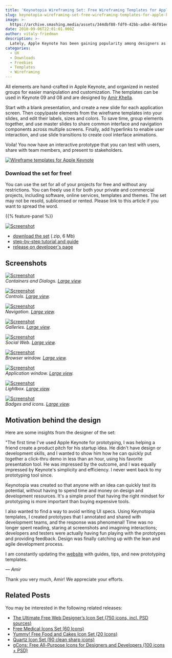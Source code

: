 ```yaml
---
title: 'Keynotopia Wireframing Set: Free Wireframing Templates for Apple Keynote'
slug: keynotopia-wireframing-set-free-wireframing-templates-for-apple-keynote
image: >-
  https://archive.smashing.media/assets/344dbf88-fdf9-42bb-adb4-46f01eedd629/00690644-a547-453b-8f25-3b8efda104fc/wireframing2.jpg
date: 2010-09-06T22:01:01.000Z
author: vitaly-friedman
description: >-
  Lately, Apple Keynote has been gaining popularity among designers as a wireframing and prototyping tool. Features like multiple slide masters, styles, grouping, animation and hyperlinks make it ideal for crafting interactive prototypes and UI narratives. Today's freebie, Keynotopia, is a **free set of interface elements for Keynote** that makes it possible for anyone to create these prototypes in minutes.
categories:
  - UX
  - Downloads
  - Freebies
  - Templates
  - Wireframing
---
```

All elements are hand-crafted in Apple Keynote, and organized in nested groups for easier manipulation and customization. The templates can be used in Keynote 09 and 08 and are designed by [Amir Khella](https://www.keynotopia.com).

Start with a blank presentation, and create a new slide for each application screen. Then copy/paste elements from the wireframe templates into your slides, and edit their labels, sizes and colors. To save time, group elements together, and use master slides to share common interface and navigation components across multiple screens. Finally, add hyperlinks to enable user interaction, and use slide transitions to create cool interface animations.

Voila! You now have an interactive prototype that you can test with users, share with team members, and present to stakeholders.

[![Wireframe templates for Apple Keynote](https://archive.smashing.media/assets/344dbf88-fdf9-42bb-adb4-46f01eedd629/2c0bacb8-53bd-4fd4-a6d4-502f3c753f5c/keynote-release.jpg)](https://archive.smashing.media/assets/344dbf88-fdf9-42bb-adb4-46f01eedd629/4754cc30-d037-4dcd-9f3c-85fa8e450649/wireframe-library-v1.1)

### Download the set for free!

You can use the set for all of your projects for free and without any restrictions. You can freely use it for both your private and commercial projects, including software, online services, templates and themes. The set may not be resold, sublicensed or rented. Please link to this article if you want to spread the word.

{{% feature-panel %}}

[![Screenshot](https://archive.smashing.media/assets/344dbf88-fdf9-42bb-adb4-46f01eedd629/cf7cbb29-4e62-48b9-b5a7-34010fc0d70f/004.jpg)](https://archive.smashing.media/assets/344dbf88-fdf9-42bb-adb4-46f01eedd629/4754cc30-d037-4dcd-9f3c-85fa8e450649/wireframe-library-v1.1)

*   [download the set](https://archive.smashing.media/assets/344dbf88-fdf9-42bb-adb4-46f01eedd629/4754cc30-d037-4dcd-9f3c-85fa8e450649/wireframe-library-v1.1) (.zip, 6 Mb)
*   [step-by-step tutorial and guide](https://keynotopia.com/guides/)
*   [release on developer's page](https://keynotopia.com/wireframe-templates/)

## Screenshots

[![Screenshot](https://archive.smashing.media/assets/344dbf88-fdf9-42bb-adb4-46f01eedd629/4a403388-05b0-4a57-bdd9-98e138eeffc2/001.jpg)](https://archive.smashing.media/assets/344dbf88-fdf9-42bb-adb4-46f01eedd629/5ccd47f1-9cb5-4b36-ad4a-aacacaa3f557/001.png)  
_Containers and Dialogs. [Large view](https://archive.smashing.media/assets/344dbf88-fdf9-42bb-adb4-46f01eedd629/5ccd47f1-9cb5-4b36-ad4a-aacacaa3f557/001.png)._

[![Screenshot](https://archive.smashing.media/assets/344dbf88-fdf9-42bb-adb4-46f01eedd629/2d94c688-db40-4a55-8477-a0941eb55de3/002.jpg)](https://archive.smashing.media/assets/344dbf88-fdf9-42bb-adb4-46f01eedd629/30adfae3-7a22-4d3f-b7b5-1fee9719c2f1/002.png)  
_Controls. [Large view](https://archive.smashing.media/assets/344dbf88-fdf9-42bb-adb4-46f01eedd629/30adfae3-7a22-4d3f-b7b5-1fee9719c2f1/002.png)._

[![Screenshot](https://archive.smashing.media/assets/344dbf88-fdf9-42bb-adb4-46f01eedd629/01172b4f-b877-41b1-b1de-1215b630f25b/003.jpg)](https://archive.smashing.media/assets/344dbf88-fdf9-42bb-adb4-46f01eedd629/99b755a7-1110-42af-9673-2f823cb3d80a/003.png)  
_Navigation. [Large view](https://archive.smashing.media/assets/344dbf88-fdf9-42bb-adb4-46f01eedd629/99b755a7-1110-42af-9673-2f823cb3d80a/003.png)._

[![Screenshot](https://archive.smashing.media/assets/344dbf88-fdf9-42bb-adb4-46f01eedd629/133a2e0e-47bb-436d-8635-381e19401a39/005.jpg)](https://archive.smashing.media/assets/344dbf88-fdf9-42bb-adb4-46f01eedd629/92208d18-96c9-45e3-b4c1-07a0e0c27f8e/005.png)  
_Galleries. [Large view](https://archive.smashing.media/assets/344dbf88-fdf9-42bb-adb4-46f01eedd629/92208d18-96c9-45e3-b4c1-07a0e0c27f8e/005.png)._

[![Screenshot](https://archive.smashing.media/assets/344dbf88-fdf9-42bb-adb4-46f01eedd629/becbb18e-1145-4bd1-94cf-7069204811f2/006.jpg)](https://archive.smashing.media/assets/344dbf88-fdf9-42bb-adb4-46f01eedd629/f7ddff2d-4982-4590-8de6-7d9f51896331/006.png)  
_Social Web. [Large view](https://archive.smashing.media/assets/344dbf88-fdf9-42bb-adb4-46f01eedd629/f7ddff2d-4982-4590-8de6-7d9f51896331/006.png)._

[![Screenshot](https://archive.smashing.media/assets/344dbf88-fdf9-42bb-adb4-46f01eedd629/7116c304-9ace-478d-8a17-d83c18628b94/007.jpg)](https://archive.smashing.media/assets/344dbf88-fdf9-42bb-adb4-46f01eedd629/17ccb3f8-9d2f-41a7-9d2b-78daa9288a1c/007.png)  
_Browser window. [Large view](https://archive.smashing.media/assets/344dbf88-fdf9-42bb-adb4-46f01eedd629/17ccb3f8-9d2f-41a7-9d2b-78daa9288a1c/007.png)._

[![Screenshot](https://archive.smashing.media/assets/344dbf88-fdf9-42bb-adb4-46f01eedd629/869cf96e-f9d2-4fd8-b6d2-84f6b11ab462/008.jpg)](https://archive.smashing.media/assets/344dbf88-fdf9-42bb-adb4-46f01eedd629/5f790e10-cc47-4185-a32b-2ba921e5d854/008.png)  
_Application window. [Large view](https://archive.smashing.media/assets/344dbf88-fdf9-42bb-adb4-46f01eedd629/5f790e10-cc47-4185-a32b-2ba921e5d854/008.png)._

[![Screenshot](https://archive.smashing.media/assets/344dbf88-fdf9-42bb-adb4-46f01eedd629/e138bdad-36bd-4b90-b82f-6abb19d8cc3c/009.jpg)](https://archive.smashing.media/assets/344dbf88-fdf9-42bb-adb4-46f01eedd629/d823a076-519f-4cb8-9670-11f10b114fae/009.png)  
_Lightbox. [Large view](https://archive.smashing.media/assets/344dbf88-fdf9-42bb-adb4-46f01eedd629/d823a076-519f-4cb8-9670-11f10b114fae/009.png)._

[![Screenshot](https://archive.smashing.media/assets/344dbf88-fdf9-42bb-adb4-46f01eedd629/45216199-08c8-4c7a-a854-6bf02d2911f7/010.jpg)](https://archive.smashing.media/assets/344dbf88-fdf9-42bb-adb4-46f01eedd629/6674f95c-7ac3-444b-861c-d4d09ea4d15f/010.png)  
_Badges and icons. [Large view](https://archive.smashing.media/assets/344dbf88-fdf9-42bb-adb4-46f01eedd629/6674f95c-7ac3-444b-861c-d4d09ea4d15f/010.png)._

## Motivation behind the design

Here are some insights from the designer of the set:

"The first time I've used Apple Keynote for prototyping, I was helping a friend create a product pitch for his startup idea. He didn't have design or development skills, and I wanted to show him how he can quickly put together a click-thru demo in less than an hour, using his favorite presentation tool. He was impressed by the outcome, and I was equally impressed by Keynote's simplicity and efficiency. I never went back to my prototyping tool since.

Keynotopia was created so that anyone with an idea can quickly test its potential, without having to spend time and money on design and development resources. It's a simple proof that having the right mindset for prototyping is more important than buying expensive tools.

I also wanted to find a way to avoid writing UI specs. Using Keynotopia templates, I created prototypes that I annotated and shared with development teams, and the response was phenomenal! Time was no longer spent reading, staring at screenshots and imagining interactions; developers and testers were actually having fun playing with the prototypes and providing feedback. Design was finally catching up with the lean and agile development process.

I am constantly updating the [website](https://www.keynotopia.com) with guides, tips, and new prototyping templates.

_— Amir_

Thank you very much, Amir! We appreciate your efforts.</p>

## Related Posts

You may be interested in the following related releases:

*   [The Ultimate Free Web Designer’s Icon Set (750 icons, incl. PSD sources)](https://www.smashingmagazine.com/2010/04/15/the-ultimate-free-web-designer-s-icon-set-750-icons-incl-psd-sources/)
*   [Free Medical Icons Set (60 Icons)](https://www.smashingmagazine.com/2010/02/15/free-medical-icons-set-60-icons/)
*   [Yummy! Free Food and Cakes Icon Set (20 Icons)](https://www.smashingmagazine.com/2009/12/24/yummy-a-free-tasty-icon-set/)
*   [Quartz Icon Set (90 clean sharp icons)](https://www.smashingmagazine.com/2009/06/18/freebie-release-quartz-icon-set/)
*   [gCons: Free All-Purpose Icons for Designers and Developers (100 icons + PSD)](https://www.smashingmagazine.com/2010/07/14/gcons-free-all-purpose-icons-for-designers-and-developers-100-icons-psd/)


